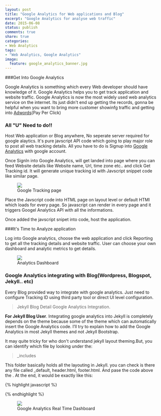 ```yaml
---
layout: post
title: "Google Analytics for Web applications and Blog"
excerpt: "Google Analytics for analyse web traffic"
date: 2015-06-08
status: publish
comments: true
share: true
categories:
- Web Analytics
tags:
- "Web Analytics, Google Analytics"
image:
  feature: google_analytics_banner.jpg
---
```


###Get Into Google Analytics

Google Analytics is something which every Web developer should have knowledge of it. Google Analytics helps you to get track application and website traffic. Google Analytics is now the most widely used web analytics service on the internet. Its just didn't end up getting the records, gonna be helpful when you want to bring more customer showinfg traffic and getting into <a href="https://www.google.co.in/adwords/" target="_blank">Adwords</a>(Pay Per Click)

### All "U" Need to do!!

Host Web application or Blog anywhere, No seperate server required for google alaytics. It's pure javscript API code which going to play major role to post all web tracking details. All you have to do is Signup into <a href="https://www.google.com/analytics/" target="_blank">Google Analytics</a> with google account.

Once SignIn into Google Analytics, will get landed into page where you can feed Website details like Website name, Url, time zone etc.. and click Get Tracking id. It will generate unique tracking id with Javscript snippet code like similar page.

>
<figure>
	<img src="/images/google_tracking.jpg">
	<figcaption>Google Tracking page</figcaption>
</figure>


Place the Javscript code into HTML page on layout level or default HTMl which loads for every page. So javascript can render in every page and it triggers Googel Analytics API with all the informations.

Once added the javscript snipet into code, host the application.

 ###It's Time to Analyze application

Log into Google analytics, choose the web application and click Reporting to get all the tracking details and website traffic. User can choose your own dashboard and analytic metrics to get details.

>
<figure>
	<img src="/images/google-analytics.jpg">
	<figcaption>Analytics Dashboard</figcaption>
</figure>

### Google Analytics integrating with Blog(Wordpress, Blogspot, Jekyll.. etc)

Every Blog provided way to integrate with google analytics. Just need to configure Tracking ID using third party tool or direct UI level configuration.

> Jekyll Blog Detail Google Analytics Integration.

**For Jekyll Blog User**. Integrating google analytics into Jekyll is completely depends on the theme because some of the theme which can automatically insert the Google Analytics code. I’ll try to explain how to add the Google Analytics in most Jekyll themes and not Jekyll Bootstrap.

It may quite tricky for who don't understand jekyll layout theming.But, you can identify which file by looking under the:

> _includes

This folder basically holds all the layouting in Jekyll. you can check is there any file called _default, header.html, footer.html. And pase the code above the </head>. At the end, it would be exactly like this:

{% highlight javascript %}
<script>
  (function(i,s,o,g,r,a,m){i['GoogleAnalyticsObject']=r;i[r]=i[r]||function(){
  (i[r].q=i[r].q||[]).push(arguments)},i[r].l=1*new Date();a=s.createElement(o),
  m=s.getElementsByTagName(o)[0];a.async=1;a.src=g;m.parentNode.insertBefore(a,m)
  })(window,document,'script','//www.google-analytics.com/analytics.js','ga');

  ga('create', 'UA-63861353-2', 'auto');
  ga('send', 'pageview');

</script>
{% endhighlight %}

>
<figure>
	<img src="/images/Google-Analytics-Real-Time-Dashboard.jpg">
	<figcaption>Google Analytics Real Time Dashboard</figcaption>
</figure>




